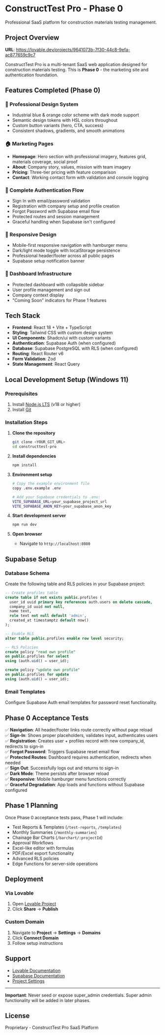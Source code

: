 # ConstructTest Pro - Phase 0

Professional SaaS platform for construction materials testing management.

## Project Overview

**URL**: https://lovable.dev/projects/9641073b-7f30-44c8-9efa-ac877659c9c7

ConstructTest Pro is a multi-tenant SaaS web application designed for construction materials testing. This is **Phase 0** - the marketing site and authentication foundation.

## Features Completed (Phase 0)

### 🎨 Professional Design System
- Industrial blue & orange color scheme with dark mode support
- Semantic design tokens with HSL colors throughout
- Custom button variants (hero, CTA, success)
- Consistent shadows, gradients, and smooth animations

### 🏠 Marketing Pages
- **Homepage**: Hero section with professional imagery, features grid, materials coverage, social proof
- **About**: Company story, values, mission with team imagery
- **Pricing**: Three-tier pricing with feature comparison
- **Contact**: Working contact form with validation and console logging

### 🔐 Complete Authentication Flow
- Sign In with email/password validation
- Registration with company setup and profile creation
- Forgot Password with Supabase email flow
- Protected routes and session management
- Graceful handling when Supabase isn't configured

### 📱 Responsive Design
- Mobile-first responsive navigation with hamburger menu
- Dark/light mode toggle with localStorage persistence
- Professional header/footer across all public pages
- Supabase setup notification banner

### 🏢 Dashboard Infrastructure
- Protected dashboard with collapsible sidebar
- User profile management and sign out
- Company context display
- "Coming Soon" indicators for Phase 1 features

## Tech Stack

- **Frontend**: React 18 + Vite + TypeScript
- **Styling**: Tailwind CSS with custom design system
- **UI Components**: Shadcn/ui with custom variants
- **Authentication**: Supabase Auth (when configured)
- **Database**: Supabase PostgreSQL with RLS (when configured)
- **Routing**: React Router v6
- **Form Validation**: Zod
- **State Management**: React Query

## Local Development Setup (Windows 11)

### Prerequisites
1. Install [Node.js LTS](https://nodejs.org/) (v18 or higher)
2. Install [Git](https://git-scm.com/)

### Installation Steps

1. **Clone the repository**
   ```bash
   git clone <YOUR_GIT_URL>
   cd constructtest-pro
   ```

2. **Install dependencies**
   ```bash
   npm install
   ```

3. **Environment setup**
   ```bash
   # Copy the example environment file
   copy .env.example .env

   # Add your Supabase credentials to .env:
   VITE_SUPABASE_URL=your_supabase_project_url
   VITE_SUPABASE_ANON_KEY=your_supabase_anon_key
   ```

4. **Start development server**
   ```bash
   npm run dev
   ```

5. **Open browser**
   - Navigate to `http://localhost:8080`

## Supabase Setup

### Database Schema

Create the following table and RLS policies in your Supabase project:

```sql
-- Create profiles table
create table if not exists public.profiles (
  user_id uuid primary key references auth.users on delete cascade,
  company_id uuid not null,
  name text,
  role text not null default 'admin',
  created_at timestamptz default now()
);

-- Enable RLS
alter table public.profiles enable row level security;

-- RLS Policies
create policy "read own profile"
on public.profiles for select
using (auth.uid() = user_id);

create policy "update own profile"
on public.profiles for update
using (auth.uid() = user_id);
```

### Email Templates
Configure Supabase Auth email templates for password reset functionality.

## Phase 0 Acceptance Tests

✅ **Navigation**: All header/footer links route correctly without page reload  
✅ **Sign-In**: Shows proper placeholders, validates input, authenticates users  
✅ **Registration**: Creates user + profiles record with new company_id, redirects to sign-in  
✅ **Forgot Password**: Triggers Supabase reset email flow  
✅ **Protected Routes**: Dashboard requires authentication, redirects when needed  
✅ **Sign Out**: Successfully logs out and returns to sign-in  
✅ **Dark Mode**: Theme persists after browser reload  
✅ **Responsive**: Mobile hamburger menu functions correctly  
✅ **Graceful Degradation**: App loads and functions without Supabase configured  

## Phase 1 Planning

Once Phase 0 acceptance tests pass, Phase 1 will include:
- Test Reports & Templates (`/test-reports`, `/templates`)
- Monthly Summaries (`/monthly-summaries`)
- Chainage Bar Charts (`/barchart/:projectId`)
- Approval Workflows
- Excel-like editor with formulas
- PDF/Excel export functionality
- Advanced RLS policies
- Edge Functions for server-side operations

## Deployment

### Via Lovable
1. Open [Lovable Project](https://lovable.dev/projects/9641073b-7f30-44c8-9efa-ac877659c9c7)
2. Click **Share** → **Publish**

### Custom Domain
1. Navigate to **Project** → **Settings** → **Domains**
2. Click **Connect Domain**
3. Follow setup instructions

## Support

- [Lovable Documentation](https://docs.lovable.dev/)
- [Supabase Documentation](https://docs.supabase.com/)
- [Project Settings](https://lovable.dev/projects/9641073b-7f30-44c8-9efa-ac877659c9c7?settings)

---

**Important**: Never seed or expose super_admin credentials. Super admin functionality will be added in later phases.

## License

Proprietary - ConstructTest Pro SaaS Platform
